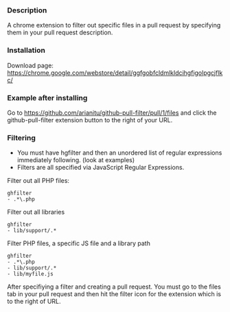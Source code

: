 ### Description
A chrome extension to filter out specific files in a pull request by specifying them in your pull request description.

### Installation
Download page: https://chrome.google.com/webstore/detail/ggfgobfcldmlkldcihgfigolpgcjflkc/

### Example after installing

Go to https://github.com/arianitu/github-pull-filter/pull/1/files and click the github-pull-filter extension button to the right of your URL.

### Filtering

* You must have hgfilter and then an unordered list of regular expressions immediately following. (look at examples)
* Filters are all specified via JavaScript Regular Expressions.


Filter out all PHP files:

    ghfilter
    - .*\.php
    

Filter out all libraries

    ghfilter
    - lib/support/.*
    

Filter PHP files, a specific JS file and a library path

    ghfilter
    - .*\.php
    - lib/support/.*
    - lib/myfile.js

After specifiying a filter and creating a pull request. You must go to the files tab in your pull request and then hit the filter icon for the extension which is to the right of URL.
